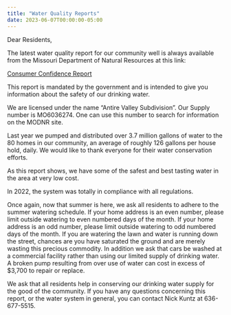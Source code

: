 ```yaml
---
title: "Water Quality Reports"
date: 2023-06-07T00:00:00-05:00
---
```

Dear Residents,

The latest water quality report for our community well is always available
from the Missouri Department of Natural Resources at this link:

[Consumer Confidence Report](https://dnrservices.mo.gov/ccr/MO6036274.pdf)

This report is mandated by the government and is intended to give you
information about the safety of our drinking water.

We are licensed under the name “Antire Valley Subdivision”. Our Supply
number is MO6036274. One can use this number to search for information
on the MODNR site.

Last year we pumped and distributed over 3.7 million gallons of water to
the 80 homes in our community, an average of roughly 126 gallons per
house hold, daily. We would like to thank everyone for their water
conservation efforts.

As this report shows, we have some of the safest and best tasting water
in the area at very low cost.

In 2022, the system was totally in compliance with all regulations.

Once again, now that summer is here, we ask all residents to adhere to
the summer watering schedule.  If your home address is an even number,
please limit outside watering to even numbered days of the month.   If
your home address is an odd number, please limit outside watering to odd
numbered days of the month.  If you are watering the lawn and water is
running down the street, chances are you have saturated the ground and
are merely wasting this precious commodity.  In addition we ask that
cars be washed at a commercial facility rather than using our limited
supply of drinking water.  A broken pump resulting from over use of
water can cost in excess of $3,700 to repair or replace.

We ask that all residents help in conserving our drinking water supply
for the good of the community.  If you have any questions concerning
this report, or the water system in general, you can contact Nick Kuntz
at 636-677-5515.

